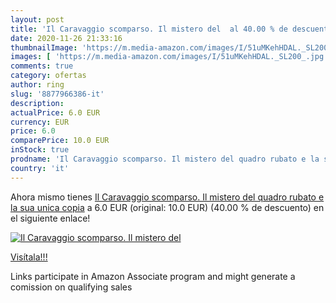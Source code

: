 ```yaml
---
layout: post
title: 'Il Caravaggio scomparso. Il mistero del  al 40.00 % de descuento'
date: 2020-11-26 21:33:16
thumbnailImage: 'https://m.media-amazon.com/images/I/51uMKehHDAL._SL200_.jpg'
images: [ 'https://m.media-amazon.com/images/I/51uMKehHDAL._SL200_.jpg' ]
comments: true
category: ofertas
author: ring
slug: '8877966386-it'
description:
actualPrice: 6.0 EUR
currency: EUR
price: 6.0
comparePrice: 10.0 EUR
inStock: true
prodname: 'Il Caravaggio scomparso. Il mistero del quadro rubato e la sua unica copia'
country: 'it'
---
```


Ahora mismo tienes [Il Caravaggio scomparso. Il mistero del quadro rubato e la sua unica copia](https://www.amazon.it/dp/8877966386/?tag=tolees00-21) a 6.0 EUR (original: 10.0 EUR) (40.00 %  de descuento) en el siguiente enlace!

[![Il Caravaggio scomparso. Il mistero del ](https://m.media-amazon.com/images/I/51uMKehHDAL._SL200_.jpg)](https://www.amazon.it/dp/8877966386/?tag=tolees00-21)

[Visítala!!!](https://www.amazon.it/dp/8877966386/?tag=tolees00-21)

Links participate in Amazon Associate program and might generate a comission on qualifying sales
